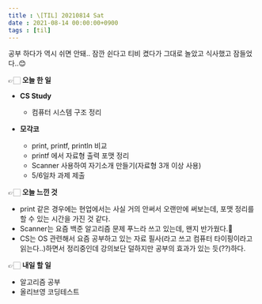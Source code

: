 ```yaml
---
title : \[TIL] 20210814 Sat
date : 2021-08-14 00:00:00+0900
tags : [til]
---
```


공부 하다가 역시 쉬면 안돼.. 잠깐 쉰다고 티비 켰다가 그대로 놀았고 식사했고 잠들었다..😊

👉🏻 **오늘 한 일**
* **CS Study**
  - 컴퓨터 시스템 구조 정리

* **모각코**
  - print, printf, println 비교
  - printf 에서 자료형 출력 포맷 정리
  - Scanner 사용하여 자기소개 만들기(자료형 3개 이상 사용)
  - 5/6일차 과제 제출

👉🏻 **오늘 느낀 것**
- print 같은 경우에는 현업에서는 사실 거의 안써서 오랜만에 써보는데, 포맷 정리를 할 수 있는 시간을 가진 것 같다.
- Scanner는 요즘 백준 알고리즘 문제 푸느라 쓰고 있는데, 왠지 반가웠다.🤔
- CS는 OS 관련해서 요즘 공부하고 있는 자료 필사(라고 쓰고 컴퓨터 타이핑이라고 읽는다..)하면서 정리중인데 강의보단 덜하지만 공부의 효과가 있는 듯(??)하다.

👉🏻 **내일 할 일**
- 알고리즘 공부
- 올리브영 코딩테스트
